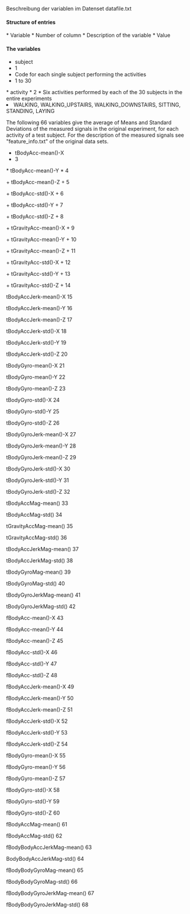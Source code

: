 Beschreibung der variablen im  Datenset datafile.txt

<h4> Structure of entries </h4>
* Variable
* Number of column
* Description of the variable
* Value


<h4> The variables </h4>

* subject
* 1
* Code for each single subject performing the activities
* 1 to 30
<p></p>
* activity
* 2	
* Six activities performed by each of the 30 subjects in the entire experiments
<li> WALKING, WALKING_UPSTAIRS, WALKING_DOWNSTAIRS, SITTING, STANDING, LAYING </li>
<p></p>
<p> The following 66 variables give the average of Means and Standard Deviations of the measured signals in the original experiment, for each activity of a test subject. For the description of the measured signals see "feature_info.txt" of the original data sets.</p>

* tBodyAcc-mean()-X
* 3
<p></p>
* tBodyAcc-mean()-Y
* 4
<p></p>
+ tBodyAcc-mean()-Z
+ 5
<p></p>
+ tBodyAcc-std()-X		
+ 6
<p></p>
+ tBodyAcc-std()-Y
+ 7
<p></p>
+ tBodyAcc-std()-Z	
+ 8
<p></p>
+ tGravityAcc-mean()-X
+ 9
<p></p>
+ tGravityAcc-mean()-Y
+ 10
<p></p>
+ tGravityAcc-mean()-Z
+ 11
<p></p>
+ tGravityAcc-std()-X
+ 12
<p></p>
+ tGravityAcc-std()-Y
+ 13
<p></p>
+ tGravityAcc-std()-Z
+ 14
<p></p>
tBodyAccJerk-mean()-X		15
<p></p>
tBodyAccJerk-mean()-Y		16
<p></p>
tBodyAccJerk-mean()-Z		17
<p></p>
tBodyAccJerk-std()-X		18
<p></p>
tBodyAccJerk-std()-Y		19
<p></p>
tBodyAccJerk-std()-Z		20
<p></p>
tBodyGyro-mean()-X		21
<p></p>
tBodyGyro-mean()-Y		22
<p></p>
tBodyGyro-mean()-Z		23
<p></p>
tBodyGyro-std()-X		24
<p></p>
tBodyGyro-std()-Y		25
<p></p>
tBodyGyro-std()-Z		26
<p></p>
tBodyGyroJerk-mean()-X		27
<p></p>
tBodyGyroJerk-mean()-Y		28
<p></p>
tBodyGyroJerk-mean()-Z		29
<p></p>
tBodyGyroJerk-std()-X		30
<p></p>
tBodyGyroJerk-std()-Y		31
<p></p>
tBodyGyroJerk-std()-Z		32
<p></p>
tBodyAccMag-mean()		33
<p></p>
tBodyAccMag-std()		34
<p></p>
tGravityAccMag-mean()		35
<p></p>
tGravityAccMag-std()		36
<p></p>
tBodyAccJerkMag-mean()		37
<p></p>
tBodyAccJerkMag-std()		38
<p></p>
tBodyGyroMag-mean()		39
<p></p>
tBodyGyroMag-std()		40
<p></p>
tBodyGyroJerkMag-mean()		41
<p></p>
tBodyGyroJerkMag-std()		42
<p></p>
fBodyAcc-mean()-X		43
<p></p>
fBodyAcc-mean()-Y		44
<p></p>
fBodyAcc-mean()-Z		45
<p></p>
fBodyAcc-std()-X		46
<p></p>
fBodyAcc-std()-Y		47
<p></p>
fBodyAcc-std()-Z		48
<p></p>
fBodyAccJerk-mean()-X		49
<p></p>
fBodyAccJerk-mean()-Y		50
<p></p>
fBodyAccJerk-mean()-Z		51
<p></p>
fBodyAccJerk-std()-X		52
<p></p>
fBodyAccJerk-std()-Y		53
<p></p>
fBodyAccJerk-std()-Z		54
<p></p>
fBodyGyro-mean()-X		55
<p></p>
fBodyGyro-mean()-Y		56
<p></p>
fBodyGyro-mean()-Z		57
<p></p>
fBodyGyro-std()-X		58
<p></p>
fBodyGyro-std()-Y		59
<p></p>
fBodyGyro-std()-Z		60
<p></p>
fBodyAccMag-mean()		61
<p></p>
fBodyAccMag-std()		62
<p></p>
fBodyBodyAccJerkMag-mean()	63
<p></p>
BodyBodyAccJerkMag-std()	64
<p></p>
fBodyBodyGyroMag-mean()		65
<p></p>
fBodyBodyGyroMag-std()		66
<p></p>
fBodyBodyGyroJerkMag-mean()	67
<p></p>
fBodyBodyGyroJerkMag-std()	68
<p></p>
